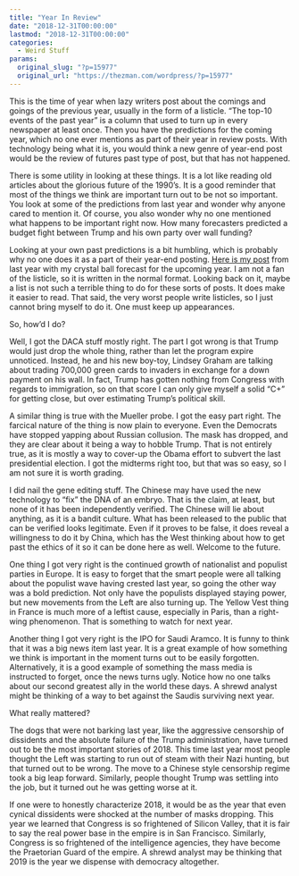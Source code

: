 ```yaml
---
title: "Year In Review"
date: "2018-12-31T00:00:00"
lastmod: "2018-12-31T00:00:00"
categories:
  - Weird Stuff
params:
  original_slug: "?p=15977"
  original_url: "https://thezman.com/wordpress/?p=15977"
---
```


This is the time of year when lazy writers post about the comings and
goings of the previous year, usually in the form of a listicle. “The
top-10 events of the past year” is a column that used to turn up in
every newspaper at least once. Then you have the predictions for the
coming year, which no one ever mentions as part of their year in review
posts. With technology being what it is, you would think a new genre of
year-end post would be the review of futures past type of post, but that
has not happened.

There is some utility in looking at these things. It is a lot like
reading old articles about the glorious future of the 1990’s. It is a
good reminder that most of the things we think are important turn out to
be not so important. You look at some of the predictions from last year
and wonder why anyone cared to mention it. Of course, you also wonder
why no one mentioned what happens to be important right now. How many
forecasters predicted a budget fight between Trump and his own party
over wall funding?

Looking at your own past predictions is a bit humbling, which is
probably why no one does it as a part of their year-end posting. [Here
is my post](http://thezman.com/wordpress/?p=12480) from last year with
my crystal ball forecast for the upcoming year. I am not a fan of the
listicle, so it is written in the normal format. Looking back on it,
maybe a list is not such a terrible thing to do for these sorts of
posts. It does make it easier to read. That said, the very worst people
write listicles, so I just cannot bring myself to do it. One must keep
up appearances.

So, how’d I do?

Well, I got the DACA stuff mostly right. The part I got wrong is that
Trump would just drop the whole thing, rather than let the program
expire unnoticed. Instead, he and his new boy-toy, Lindsey Graham are
talking about trading 700,000 green cards to invaders in exchange for a
down payment on his wall. In fact, Trump has gotten nothing from
Congress with regards to immigration, so on that score I can only give
myself a solid “C+” for getting close, but over estimating Trump’s
political skill.

A similar thing is true with the Mueller probe. I got the easy part
right. The farcical nature of the thing is now plain to everyone. Even
the Democrats have stopped yapping about Russian collusion. The mask has
dropped, and they are clear about it being a way to hobble Trump. That
is not entirely true, as it is mostly a way to cover-up the Obama effort
to subvert the last presidential election. I got the midterms right too,
but that was so easy, so I am not sure it is worth grading.

I did nail the gene editing stuff. The Chinese may have used the new
technology to “fix” the DNA of an embryo. That is the claim, at least,
but none of it has been independently verified. The Chinese will lie
about anything, as it is a bandit culture. What has been released to the
public that can be verified looks legitimate. Even if it proves to be
false, it does reveal a willingness to do it by China, which has the
West thinking about how to get past the ethics of it so it can be done
here as well. Welcome to the future.

One thing I got very right is the continued growth of nationalist and
populist parties in Europe. It is easy to forget that the smart people
were all talking about the populist wave having crested last year, so
going the other way was a bold prediction. Not only have the populists
displayed staying power, but new movements from the Left are also
turning up. The Yellow Vest thing in France is much more of a leftist
cause, especially in Paris, than a right-wing phenomenon. That is
something to watch for next year.

Another thing I got very right is the IPO for Saudi Aramco. It is funny
to think that it was a big news item last year. It is a great example of
how something we think is important in the moment turns out to be easily
forgotten. Alternatively, it is a good example of something the mass
media is instructed to forget, once the news turns ugly. Notice how no
one talks about our second greatest ally in the world these days. A
shrewd analyst might be thinking of a way to bet against the Saudis
surviving next year.

What really mattered?

The dogs that were not barking last year, like the aggressive censorship
of dissidents and the absolute failure of the Trump administration, have
turned out to be the most important stories of 2018. This time last year
most people thought the Left was starting to run out of steam with their
Nazi hunting, but that turned out to be wrong. The move to a Chinese
style censorship regime took a big leap forward. Similarly, people
thought Trump was settling into the job, but it turned out he was
getting worse at it.

If one were to honestly characterize 2018, it would be as the year that
even cynical dissidents were shocked at the number of masks dropping.
This year we learned that Congress is so frightened of Silicon Valley,
that it is fair to say the real power base in the empire is in San
Francisco. Similarly, Congress is so frightened of the intelligence
agencies, they have become the Praetorian Guard of the empire. A shrewd
analyst may be thinking that 2019 is the year we dispense with democracy
altogether.
